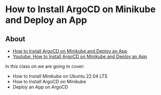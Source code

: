 # How to Install ArgoCD on Minikube and Deploy an App

## About

- [How to Install ArgoCD on Minikube and Deploy an App](https://www.fosstechnix.com/how-to-install-argocd-on-minikube/)
- [Youtube: How to Install ArgoCD on Minikube and Deploy an App](https://www.youtube.com/watch?v=Vpe3oUgoyq4)

In this class on we are going to cover:

- How to Install Minikube on Ubuntu 22.04 LTS
- How to Install ArgoCD on Minikube
- Deploy an App on ArgoCD
